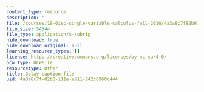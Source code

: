 ```yaml
---
content_type: resource
description: ''
file: /courses/18-01sc-single-variable-calculus-fall-2010/4a3a8c7f82b0111ee911242c0960c444_BSAA0akmPEU.srt
file_size: 54544
file_type: application/x-subrip
hide_download: true
hide_download_original: null
learning_resource_types: []
license: https://creativecommons.org/licenses/by-nc-sa/4.0/
ocw_type: OCWFile
resourcetype: Other
title: 3play caption file
uid: 4a3a8c7f-82b0-111e-e911-242c0960c444
---
```


